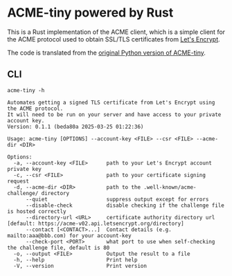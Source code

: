 # ACME-tiny powered by Rust

This is a Rust implementation of the ACME client, which is a simple client for the ACME protocol used to obtain SSL/TLS certificates from [Let's Encrypt](https://letsencrypt.org/).

The code is translated from the [original Python version of ACME-tiny](https://github.com/diafygi/acme-tiny).


## CLI

```plaintext
acme-tiny -h

Automates getting a signed TLS certificate from Let's Encrypt using the ACME protocol.
It will need to be run on your server and have access to your private account key.
Version: 0.1.1 (beda80a 2025-03-25 01:22:36)

Usage: acme-tiny [OPTIONS] --account-key <FILE> --csr <FILE> --acme-dir <DIR>

Options:
  -a, --account-key <FILE>      path to your Let's Encrypt account private key
  -c, --csr <FILE>              path to your certificate signing request
  -d, --acme-dir <DIR>          path to the .well-known/acme-challenge/ directory
      --quiet                   suppress output except for errors
      --disable-check           disable checking if the challenge file is hosted correctly
      --directory-url <URL>     certificate authority directory url [default: https://acme-v02.api.letsencrypt.org/directory]
      --contact [<CONTACT>...]  Contact details (e.g. mailto:aaa@bbb.com) for your account-key
      --check-port <PORT>       what port to use when self-checking the challenge file, default is 80
  -o, --output <FILE>           Output the result to a file
  -h, --help                    Print help
  -V, --version                 Print version
  ```
